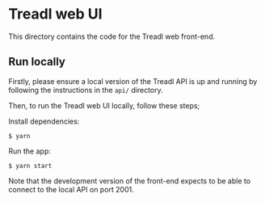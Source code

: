 # Treadl web UI

This directory contains the code for the Treadl web front-end.

## Run locally

Firstly, please ensure a local version of the Treadl API is up and running by following the instructions in the `api/` directory.

Then, to run the Treadl web UI locally, follow these steps;

Install dependencies:

```shell
$ yarn
```

Run the app:

```shell
$ yarn start
```

Note that the development version of the front-end expects to be able to connect to the local API on port 2001.